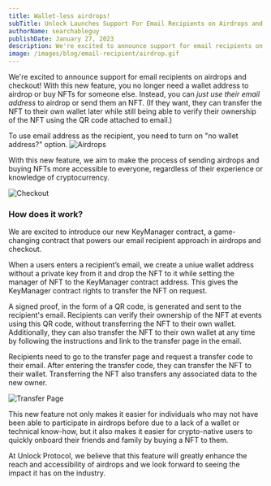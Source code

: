 ```yaml
---
title: Wallet-less airdrops!
subTitle: Unlock Launches Support For Email Recipients on Airdrops and Checkout
authorName: searchableguy
publishDate: January 27, 2023
description: We're excited to announce support for email recipients on airdrops and checkout
image: /images/blog/email-recipient/airdrop.gif
---
```


We're excited to announce support for email recipients on airdrops and checkout! With this new feature, you no longer need a wallet address to airdrop or buy NFTs for someone else. Instead, you can _just use their email address_ to airdrop or send them an NFT. (If they want, they can transfer the NFT to their own wallet later while still being able to verify their ownership of the NFT using the QR code attached to email.)

To use email address as the recipient, you need to turn on "no wallet address?" option.
![Airdrops](/images/blog/email-recipient/airdrop.gif)

With this new feature, we aim to make the process of sending airdrops and buying NFTs more accessible to everyone, regardless of their experience or knowledge of cryptocurrency.

![Checkout](/images/blog/email-recipient/checkout.png)

### How does it work?

We are excited to introduce our new KeyManager contract, a game-changing contract that powers our email recipient approach in airdrops and checkout.

When a users enters a recipient’s email, we create a uniue wallet address without a private key from it and drop the NFT to it while setting the manager of NFT to the KeyManager contract address. This gives the KeyManager contract rights to transfer the NFT on request.

A signed proof, in the form of a QR code, is generated and sent to the recipient's email. Recipients can verify their ownership of the NFT at events using this QR code, without transferring the NFT to their own wallet. Additionally, they can also transfer the NFT to their own wallet at any time by following the instructions and link to the transfer page in the email.

Recipients need to go to the transfer page and request a transfer code to their email. After entering the transfer code, they can transfer the NFT to their wallet. Transferring the NFT also transfers any associated data to the new owner.

![Transfer Page](/images/blog/email-recipient/transfer.png)

This new feature not only makes it easier for individuals who may not have been able to participate in airdrops before due to a lack of a wallet or technical know-how, but it also makes it easier for crypto-native users to quickly onboard their friends and family by buying a NFT to them.

At Unlock Protocol, we believe that this feature will greatly enhance the reach and accessibility of airdrops and we look forward to seeing the impact it has on the industry.
